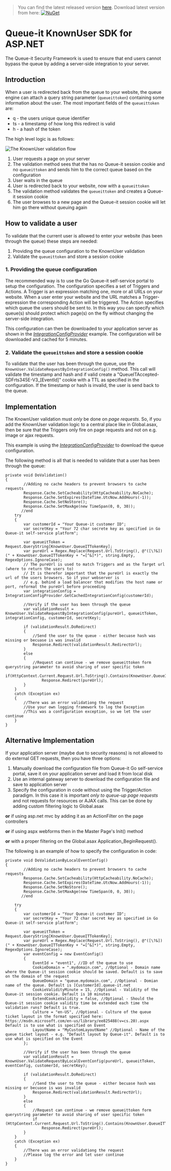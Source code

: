 >You can find the latest released version [here](https://github.com/queueit/KnownUser.V3.ASPNET/releases/latest).
>Download latest version from here: [![NuGet](http://img.shields.io/nuget/v/QueueIT.KnownUserV3.SDK.svg)](https://www.nuget.org/packages/QueueIT.KnownUserV3.SDK/)
# Queue-it KnownUser SDK for ASP.NET
The Queue-it Security Framework is used to ensure that end users cannot bypass the queue by adding a server-side integration to your server. 
## Introduction
When a user is redirected back from the queue to your website, the queue engine can attach a query string parameter (`queueittoken`) containing some information about the user. 
The most important fields of the `queueittoken` are:

 - q - the users unique queue identifier
 - ts - a timestamp of how long this redirect is valid
 - h - a hash of the token


The high level logic is as follows:

![The KnownUser validation flow](https://github.com/queueit/KnownUser.V3.ASPNET/blob/master/Documentation/KnownUserFlow.png)

 1. User requests a page on your server
 2. The validation method sees that the has no Queue-it session cookie and no `queueittoken` and sends him to the correct queue based on the configuration
 3. User waits in the queue
 4. User is redirected back to your website, now with a `queueittoken`
 5. The validation method validates the `queueittoken` and creates a Queue-it session cookie
 6. The user browses to a new page and the Queue-it session cookie will let him go there without queuing again

## How to validate a user
To validate that the current user is allowed to enter your website (has been through the queue) these steps are needed:

 1. Providing the queue configuration to the KnownUser validation
 2. Validate the `queueittoken` and store a session cookie


### 1. Providing the queue configuration
The recommended way is to use the Go Queue-it self-service portal to setup the configuration. 
The configuration specifies a set of Triggers and Actions. A Trigger is an expression matching one, more or all URLs on your website. 
When a user enter your website and the URL matches a Trigger-expression the corresponding Action will be triggered. 
The Action specifies which queue the users should be sent to. 
In this way you can specify which queue(s) should protect which page(s) on the fly without changing the server-side integration.

This configuration can then be downloaded to your application server as shown in the *[IntegrationConfigProvider](https://github.com/queueit/KnownUser.V3.ASPNET/blob/master/Documentation/IntegrationConfigProvider.cs)* example. 
The configuration will be downloaded and cached for 5 minutes. 

### 2. Validate the `queueittoken` and store a session cookie
To validate that the user has been through the queue, use the `KnownUser.ValidateRequestByIntegrationConfig()` method. 
This call will validate the timestamp and hash and if valid create a "QueueITAccepted-SDFrts345E-V3_[EventId]" cookie with a TTL as specified in the configuration.
If the timestamp or hash is invalid, the user is send back to the queue.


## Implementation
The KnownUser validation must *only* be done on *page requests*. 
So, if you add the KnownUser validation logic to a central place like in Global.asax, then be sure that the Triggers only fire on page requests and not on e.g. image or ajax requests.

This example is using the *[IntegrationConfigProvider](https://github.com/queueit/KnownUser.V3.ASPNET/blob/master/Documentation/IntegrationConfigProvider.cs)* to download the queue configuration. 

The following method is all that is needed to validate that a user has been through the queue:
```
private void DoValidation()
{
        //Adding no cache headers to prevent browsers to cache requests
        Response.Cache.SetCacheability(HttpCacheability.NoCache);
        Response.Cache.SetExpires(DateTime.UtcNow.AddHours(-1));
        Response.Cache.SetNoStore();
        Response.Cache.SetMaxAge(new TimeSpan(0, 0, 30));
       //end
    try
    {
        var customerId = "Your Queue-it customer ID";
        var secretKey = "Your 72 char secrete key as specified in Go Queue-it self-service platform";

        var queueitToken = Request.QueryString[KnownUser.QueueITTokenKey];
        var pureUrl = Regex.Replace(Request.Url.ToString(), @"([\?&])(" + KnownUser.QueueITTokenKey + "=[^&]*)", string.Empty, RegexOptions.IgnoreCase);
        // The pureUrl is used to match Triggers and as the Target url (where to return the users to)
        // It is therefor important that the pureUrl is exactly the url of the users browsers. So if your webserver is 
        // e.g. behind a load balancer that modifies the host name or port, reformat the pureUrl before proceeding
        var integrationConfig = IntegrationConfigProvider.GetCachedIntegrationConfig(customerId);
  
        //Verify if the user has been through the queue
        var validationResult = KnownUser.ValidateRequestByIntegrationConfig(pureUrl, queueitToken, integrationConfig, customerId, secretKey);

        if (validationResult.DoRedirect)
        {
            //Send the user to the queue - either becuase hash was missing or becuase is was invalid
            Response.Redirect(validationResult.RedirectUrl);
        }
        else
        {
            //Request can continue - we remove queueittoken form querystring parameter to avoid sharing of user specific token
            if(HttpContext.Current.Request.Url.ToString().Contains(KnownUser.QueueITTokenKey))
                Response.Redirect(pureUrl);
        }
    }
    catch (Exception ex)
    {
        //There was an error validationg the request
        //Use your own logging framework to log the Exception
        //This was a configuration exception, so we let the user continue
    }
}
```

## Alternative Implementation
If your application server (maybe due to security reasons) is not allowed to do external GET requests, then you have three options:

1. Manually download the configuration file from Queue-it Go self-service portal, save it on your application server and load it from local disk
2. Use an internal gateway server to download the configuration file and save to application server
3. Specify the configuration in code without using the Trigger/Action paradigm. In this case it is important *only to queue-up page requests* and not requests for resources or AJAX calls. 
This can be done by adding custom filtering logic to Global.asax 

**or** if using asp.net mvc by adding it as an ActionFilter on the page controllers 

**or** if using aspx webforms then in the Master Page's Init() method 

**or** with a proper filtering on the Global.asax Application_BeginRequest(). 


The following is an example of how to specify the configuration in code:
 
```
private void DoValidationByLocalEventConfig()
{
        //Adding no cache headers to prevent browsers to cache requests
        Response.Cache.SetCacheability(HttpCacheability.NoCache);
        Response.Cache.SetExpires(DateTime.UtcNow.AddHours(-1));
        Response.Cache.SetNoStore();
        Response.Cache.SetMaxAge(new TimeSpan(0, 0, 30));
       //end

    try
    {
        var customerId = "Your Queue-it customer ID";
        var secretKey = "Your 72 char secret key as specified in Go Queue-it self-service platform";

        var queueitToken = Request.QueryString[KnownUser.QueueITTokenKey];
        var pureUrl = Regex.Replace(Request.Url.ToString(), @"([\?&])(" + KnownUser.QueueITTokenKey + "=[^&]*)", string.Empty, RegexOptions.IgnoreCase);
        var eventConfig = new EventConfig()
        {
            EventId = "event1", //ID of the queue to use
            CookieDomain = ".mydomain.com", //Optional - Domain name where the Queue-it session cookie should be saved. Default is to save on the domain of the request
            QueueDomain = "queue.mydomain.com", //Optional - Domian name of the queue. Default is [CustomerId].queue-it.net
            CookieValidityMinute = 15, //Optional - Validity of the Queue-it session cookie. Default is 10 minutes
            ExtendCookieValidity = false, //Optional - Should the Queue-it session cookie validity time be extended each time the validation runs? Default is true.
            Culture = "en-US", //Optional - Culture of the queue ticket layout in the format specified here: https://msdn.microsoft.com/en-us/library/ee825488(v=cs.20).aspx Default is to use what is specified on Event
            LayoutName = "MyCustomLayoutName" //Optional - Name of the queue ticket layout - e.g. "Default layout by Queue-it". Default is to use what is specified on the Event
        };

        //Verify if the user has been through the queue
        var validationResult = KnownUser.ValidateRequestByLocalEventConfig(pureUrl, queueitToken, eventConfig, customerId, secretKey);

        if (validationResult.DoRedirect)
        {
            //Send the user to the queue - either becuase hash was missing or becuase is was invalid
            Response.Redirect(validationResult.RedirectUrl);
        }
        else
        {
            //Request can continue - we remove queueittoken form querystring parameter to avoid sharing of user specific token
            if (HttpContext.Current.Request.Url.ToString().Contains(KnownUser.QueueITTokenKey))
                Response.Redirect(pureUrl);
        }
    }
    catch (Exception ex)
    {
        //There was an error validationg the request
        //Please log the error and let user continue 
    }
}
```

